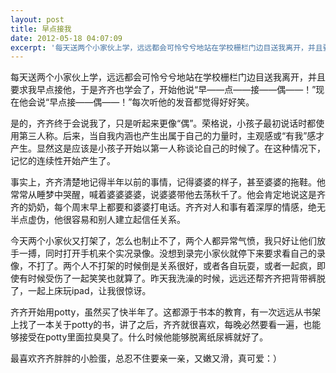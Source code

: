 ```yaml
---
layout: post
title: 早点接我
date: 2012-05-18 04:07:09
excerpt: '每天送两个小家伙上学，远远都会可怜兮兮地站在学校栅栏门边目送我离开，并且要求我早点接他，于是齐齐也学会了，开始他说“早——点——接——偶——！”现在他会说“早点接——偶——！”每次听他的发音都觉得好好'
---
```




每天送两个小家伙上学，远远都会可怜兮兮地站在学校栅栏门边目送我离开，并且要求我早点接他，于是齐齐也学会了，开始他说“早——点——接——偶——！”现在他会说“早点接——偶——！”每次听他的发音都觉得好好笑。


是的，齐齐终于会说我了，只是听起来更像“偶”。荣格说，小孩子最初说话时都使用第三人称。后来，当自我内涵也产生出属于自己的力量时，主观感或“有我”感才产生。显然这是应该是小孩子开始以第一人称谈论自己的时候了。在这种情况下，记忆的连续性开始产生了。

事实上，齐齐清楚地记得半年以前的事情，记得婆婆的样子，甚至婆婆的拖鞋。他常常从睡梦中哭醒，喊着婆婆婆婆，说婆婆带他去荡秋千了。他会肯定地说这是齐齐的奶奶，每个周末早上都要和婆婆打电话。齐齐对人和事有着深厚的情感，绝无半点虚伪，他很容易和别人建立起信任关系。


今天两个小家伙又打架了，怎么也制止不了，两个人都异常气愤，我只好让他们放手一搏，同时打开手机来个实况录像。没想到录完小家伙就停下来要求看自己的录像，不打了。两个人不打架的时候倒是关系很好，或者各自玩耍，或者一起疯，即使有时候受伤了一起笑笑也就算了。昨天我洗澡的时候，远远还帮齐齐把背带裤脱了，一起上床玩ipad，让我很惊讶。


齐齐开始用potty，虽然买了快半年了。这都源于书本的教育，有一次远远从书架上找了一本关于potty的书，讲了之后，齐齐就很喜欢，每晚必然要看一遍，也能够接受在potty里面拉臭臭了。什么时候他能够脱离纸尿裤就好了。

最喜欢齐齐胖胖的小脸蛋，总忍不住要亲一亲，又嫩又滑，真可爱：）


